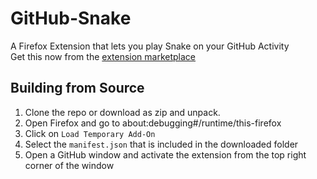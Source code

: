 # GitHub-Snake
 A Firefox Extension that lets you play Snake on your GitHub Activity  
 Get this now from the [extension marketplace](https://addons.mozilla.org/en-US/firefox/addon/github-snake-game/)

## Building from Source
1. Clone the repo or download as zip and unpack.
2. Open Firefox and go to about:debugging#/runtime/this-firefox
3. Click on `Load Temporary Add-On`
4. Select the `manifest.json` that is included in the downloaded folder
5. Open a GitHub window and activate the extension from the top right corner of the window
